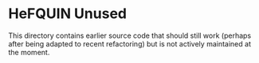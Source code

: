 # HeFQUIN Unused
This directory contains earlier source code that should still work (perhaps after being adapted to recent refactoring) but is not actively maintained at the moment.
